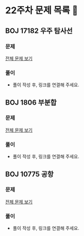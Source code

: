 # 22주차 문제 목록 📝

## BOJ 17182 우주 탐사선
### 문제
[전체 문제 보기](https://www.acmicpc.net/problem/17182)
### 풀이
- 풀이 작성 후, 링크를 연결해 주세요.  

## BOJ 1806 부분합
### 문제
[전체 문제 보기](https://www.acmicpc.net/problem/1806)
### 풀이
- 풀이 작성 후, 링크를 연결해 주세요.  

## BOJ 10775 공항
### 문제
[전체 문제 보기](https://www.acmicpc.net/problem/10775)
### 풀이
- 풀이 작성 후, 링크를 연결해 주세요.  
